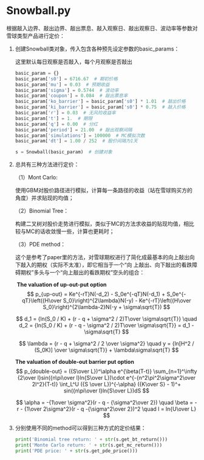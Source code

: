 # Snowball.py

根据敲入边界、敲出边界、敲出票息、敲入观察日、敲出观察日、波动率等参数对雪球类型产品进行定价：

1. 创建Snowball类对象，传入包含各种预先设定参数的basic_params：

   这里默认每日观察是否敲入，每个月观察是否敲出

   ```python
   basic_param = {}
   basic_param['s0'] = 6716.67  # 期初价格
   basic_param['mu'] = 0.03  # 预期收益
   basic_param['sigma'] = 0.5744  # 波动率
   basic_param['coupon'] = 0.084  # 敲出票息率
   basic_param['ko_barrier'] = basic_param['s0'] * 1.01  # 敲出价格
   basic_param['ki_barrier'] = basic_param['s0'] * 0.75  # 敲入价格
   basic_param['r'] = 0.03  # 无风险收益率
   basic_param['t'] = 1.  # 期限
   basic_param['q'] = 0.00  # 分红
   basic_param['period'] = 21.00  # 敲出观察间隔
   basic_param['simulations'] = 100000  # MC模拟次数
   basic_param['dt'] = 1.00 / 252  # 股价间隔为1天
   
   s = Snowball(basic_param)  # 创建对象
   ```

2. 总共有三种方法进行定价：

   （1）Mont Carlo:

   ​		使用GBM对股价路径进行模拟，计算每一条路径的收益（站在雪球购买方的角度）并求贴现的均值；

   （2）Binomial Tree：

   ​		构建二叉树对股价走势进行模拟，类似于MC的方法求收益的贴现均值，相比较与MC的话收敛慢一些，计算也更耗时；

   （3）PDE method：

   ​		这个是参考了paper里的方法，对雪球期权进行了简化成最基本的向上敲出向下敲入的期权（实际不太准），即它相当于一个“向  		上敲出、向下敲出的看跌障碍期权”多头与一个“向上敲出的看跌期权”空头的组合：

   ​	**The valuation of up-out-put option**
   $$
   p_{up-out} = Ke^{-rT}N(-d_2) - S_0e^{-qT}N(-d_1) + S_0e^{-qT}\left({H\over S_0}\right)^{2\lambda}N(-y) - Ke^{-rT}\left({H\over S_0}\right)^{2\lambda-2}N(-y + \sigma\sqrt{T})
   $$

   $$
   d_1 = {ln(S_0 / K) + (r - q + \sigma^2 / 2)T\over \sigma\sqrt{T}} \quad d_2 = {ln(S_0 / K) + (r - q - \sigma^2 / 2)T\over \sigma\sqrt{T}} = d_1 - \sigma\sqrt{T}
   $$

   $$
   \lambda = {r - q + \sigma^2 / 2 \over \sigma^2} \quad y = {ln[H^2 / (S_0K)] \over \sigma\sqrt{T}} + \lambda\sigma\sqrt{T}
   $$

   

   **The valuation of double-out barrier put option**
   $$
   p_{double-out} = ({S\over L})^\alpha e^{\beta(T-t)} \sum_{n=1}^\infty {2\over l}sin({n\pi\over l}ln{S\over L})\cdot e^{-{n^2\pi^2\sigma^2\over 2l^2}(T-t)} \int_L^U ({S \over L})^{-\alpha} ({K\over S} - 1)^+ sin({n\pi\over l}ln{S\over L})dS
   $$

   $$
   \alpha = -{1\over \sigma^2}(r - q - {\sigma^2\over 2}) \quad \beta = -r - {1\over 2\sigma^2}(r - q -{\sigma^2\over 2})^2 \quad l = ln{U\over L}
   $$

   

3. 分别使用不同的method可以得到三种方式的定价结果：

   ```python
   print('Binomial tree return: ' + str(s.get_bt_return()))
   print('Monte Carlo return: ' + str(s.get_mc_return()))
   print('PDE price: ' + str(s.get_pde_price()))
   ```

